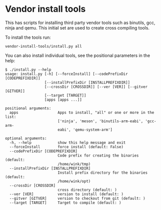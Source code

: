 # Vendor install tools

This has scripts for installing third party vendor tools
such as binutils, gcc, ninja and qemu. This initial set
are used to create cross compiling tools.

To install the tools run:
```
vendor-install-tools/install.py all
```
You can also install individual tools, see the positional parameters in the help:
```
$ ./install.py --help
usage: install.py [-h] [--forceInstall] [--codePrefixDir [CODEPREFIXDIR]]
                  [--installPrefixDir [INSTALLPREFIXDIR]]
                  [--crossDir [CROSSDIR]] [--ver [VER]] [--gitver [GITVER]]
                  [--target [TARGET]]
                  [apps [apps ...]]

positional arguments:
  apps                  Apps to install, "all" or one or more in the list:
                        ['ninja', 'meson', 'binutils-arm-eabi', 'gcc-arm-
                        eabi', 'qemu-system-arm']

optional arguments:
  -h, --help            show this help message and exit
  --forceInstall        force install (default: False)
  --codePrefixDir [CODEPREFIXDIR]
                        Code prefix for creating the binaries (default:
                        /home/wink/tmp)
  --installPrefixDir [INSTALLPREFIXDIR]
                        Install prefix directory for the binaries (default:
                        /home/wink/opt)
  --crossDir [CROSSDIR]
                        cross directory (default: )
  --ver [VER]           version to install (default: )
  --gitver [GITVER]     version to checkout from git (default: )
  --target [TARGET]     Target to compile (default: )
```
